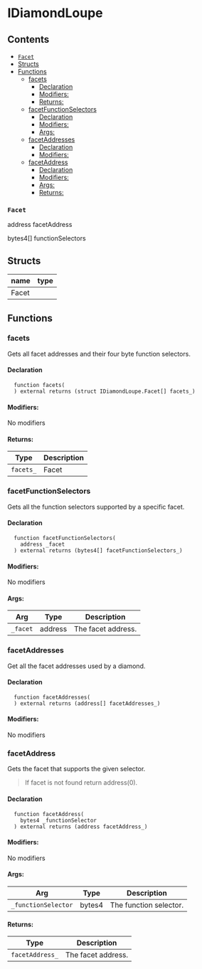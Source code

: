 
# IDiamondLoupe





## Contents
<!-- START doctoc generated TOC please keep comment here to allow auto update -->
<!-- DON'T EDIT THIS SECTION, INSTEAD RE-RUN doctoc TO UPDATE -->

  - [`Facet`](#facet)
- [Structs](#structs)
- [Functions](#functions)
  - [facets](#facets)
    - [Declaration](#declaration)
    - [Modifiers:](#modifiers)
    - [Returns:](#returns)
  - [facetFunctionSelectors](#facetfunctionselectors)
    - [Declaration](#declaration-1)
    - [Modifiers:](#modifiers-1)
    - [Args:](#args)
  - [facetAddresses](#facetaddresses)
    - [Declaration](#declaration-2)
    - [Modifiers:](#modifiers-2)
  - [facetAddress](#facetaddress)
    - [Declaration](#declaration-3)
    - [Modifiers:](#modifiers-3)
    - [Args:](#args-1)
    - [Returns:](#returns-1)

<!-- END doctoc generated TOC please keep comment here to allow auto update -->


### `Facet`


address facetAddress


bytes4[] functionSelectors



## Structs
| name | type |
| ---  | ---  |
| Facet | 



## Functions

### facets
Gets all facet addresses and their four byte function selectors.



#### Declaration
```solidity
  function facets(
  ) external returns (struct IDiamondLoupe.Facet[] facets_)
```

#### Modifiers:
No modifiers


#### Returns:
| Type | Description |
| --- | --- |
|`facets_` | Facet
### facetFunctionSelectors
Gets all the function selectors supported by a specific facet.



#### Declaration
```solidity
  function facetFunctionSelectors(
    address _facet
  ) external returns (bytes4[] facetFunctionSelectors_)
```

#### Modifiers:
No modifiers

#### Args:
| Arg | Type | Description |
| --- | --- | --- |
|`_facet` | address | The facet address.


### facetAddresses
Get all the facet addresses used by a diamond.



#### Declaration
```solidity
  function facetAddresses(
  ) external returns (address[] facetAddresses_)
```

#### Modifiers:
No modifiers



### facetAddress
Gets the facet that supports the given selector.

> If facet is not found return address(0).


#### Declaration
```solidity
  function facetAddress(
    bytes4 _functionSelector
  ) external returns (address facetAddress_)
```

#### Modifiers:
No modifiers

#### Args:
| Arg | Type | Description |
| --- | --- | --- |
|`_functionSelector` | bytes4 | The function selector.

#### Returns:
| Type | Description |
| --- | --- |
|`facetAddress_` | The facet address.


